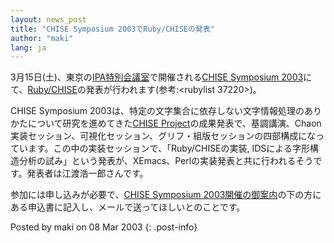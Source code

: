 ```yaml
---
layout: news_post
title: "CHISE Symposium 2003でRuby/CHISEの発表"
author: "maki"
lang: ja
---
```


3月15日(土)、東京の[IPA特別会議室][1]で開催される[CHISE Symposium
2003][2]にて、[Ruby/CHISE][3]の発表が行われます(参考:&lt;<span>rubylist
37220</span>&gt;)。

CHISE Symposium 2003は、特定の文字集合に依存しない文字情報処理のありかたについて研究を進めてきた[CHISE
Project][4]の成果発表で、基調講演、Chaon実装セッション、可視化セッション、グリフ・組版セッションの四部構成になっています。この中の実装セッションで、「Ruby/CHISEの実装,
IDSによる字形構造分析の試み」という発表が、XEmacs、Perlの実装発表と共に行われるそうです。発表者は江渡浩一郎さんです。

参加には申し込みが必要で、[CHISE Symposium
2003開催の御案内][2]の下の方にある申込書に記入し、メールで送ってほしいとのことです。

Posted by maki on 08 Mar 2003
{: .post-info}



[1]: http://www.ipa.go.jp/ipa/about/officeindex.htm 
[2]: http://www.kanji.zinbun.kyoto-u.ac.jp/projects/chise/News/20030315.html 
[3]: http://eto.com/2003/ruby/ 
[4]: http://www.kanji.zinbun.kyoto-u.ac.jp/projects/chise/index.html 
